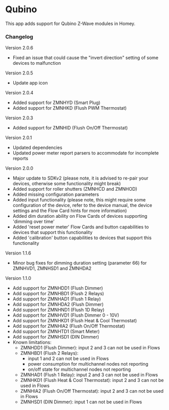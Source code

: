 # Qubino

This app adds support for Qubino Z-Wave modules in Homey.

### Changelog
Version 2.0.6
* Fixed an issue that could cause the "invert direction" setting of some devices to malfunction

Version 2.0.5
* Update app icon

Version 2.0.4
* Added support for ZMNHYD (Smart Plug)
* Added support for ZMNHKD (Flush PWM Thermostat)

Version 2.0.3
* Added support for ZMNHID (Flush On/Off Thermostat)

Version 2.0.1
* Updated dependencies
* Updated power meter report parsers to accommodate for incomplete reports

Version 2.0.0
* Major update to SDKv2 (please note, it is advised to re-pair your devices, otherwise some functionality might break)
* Added support for roller shutters (ZMNHCD and ZMNHOD)
* Added missing configuration parameters
* Added input functionality (please note, this might require some configuration of the device, refer to the device manual, the device settings and the Flow Card hints for more information)
* Added dim duration ability on Flow Cards of devices supporting 'dimming over time'
* Added 'reset power meter' Flow Cards and button capabilities to devices that support this functionality
* Added 'calibration' button capabilities to devices that support this functionality

Version 1.1.6
* Minor bug fixes for dimming duration setting (parameter 66) for ZMNHVD1, ZMNHSD1 and ZMNHDA2

Version 1.1.0
* Add support for ZMNHDD1 (Flush Dimmer)
* Add support for ZMNHBD1 (Flush 2 Relays)
* Add support for ZMNHAD1 (Flush 1 Relay)
* Add support for ZMNHDA2 (Flush Dimmer)
* Add support for ZMNHND1 (Flush 1D Relay)
* Add support for ZMNHVD1 (Flush Dimmer 0 - 10V)
* Add support for ZMNHKD1 (Flush Heat & Cool Thermostat)
* Add support for ZMNHIA2 (Flush On/Off Thermostat)
* Add support for ZMNHTD1 (Smart Meter)
* Add support for ZMNHSD1 (DIN Dimmer)
* Known limitations:
    * ZMNHDD1 (Flush Dimmer): input 2 and 3 can not be used in Flows
    * ZMNHBD1 (Flush 2 Relays): 
        * input 1 and 2 can not be used in Flows
        * power consumption for multichannel nodes not reporting
        * on/off state for multichannel nodes not reporting
    * ZMNHAD1 (Flush 1 Relay): input 2 and 3 can not be used in Flows
    * ZMNHKD1 (Flush Heat & Cool Thermostat): input 2 and 3 can not be used in Flows
    * ZMNHIA2 (Flush On/Off Thermostat): input 2 and 3 can not be used in Flows
    * ZMNHSD1 (DIN Dimmer): input 1 can not be used in Flows
